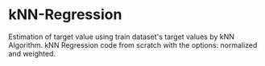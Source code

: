 # kNN-Regression
Estimation of target value using train dataset's target values by kNN Algorithm.
kNN Regression code from scratch with the options: normalized and weighted.
